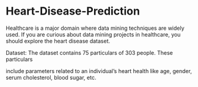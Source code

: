 # Heart-Disease-Prediction
Healthcare is a major domain where data mining techniques are
widely used. If you are curious about data mining projects in
healthcare, you should explore the heart disease dataset.

Dataset: The dataset contains 75 particulars of 303 people. These
particulars

include parameters related to an individual’s heart health like age,
gender, serum cholesterol, blood sugar, etc.
